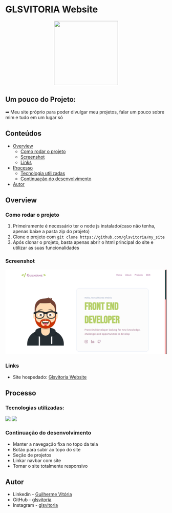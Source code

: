 # GLSVITORIA Website
<p align="center">
  <img src="https://img.icons8.com/plasticine/2x/circled-play.png" width="200px" height="200px"/></p>
<p align="center">

## Um pouco do Projeto:

➡ Meu site próprio para poder divulgar meu projetos, falar um pouco sobre mim e tudo em um lugar só

## Conteúdos

- [Overview](#overview)
  - [Como rodar o projeto](#como-rodar-o-projeto)
  - [Screenshot](#screenshot)
  - [Links](#links)
- [Processo](#processo)
  - [Tecnologia utilizadas](#tecnologias-utilizadas)
  - [Continuação do desenvolvimento](#continuacao-do-desenvolvimento)
- [Autor](#autor)

## Overview

### Como rodar o projeto

 1. Primeiramente é necessário ter o node js instalado(caso não tenha, apenas baixe a pasta zip do projeto) 
 2. Clone o projeto com `git clone https://github.com/glsvitoria/my_site`
 3. Após clonar o projeto, basta apenas abrir o html principal do site e utilizar as suas funcionalidades

### Screenshot
![](./images/Screenshot.PNG)
### Links
- Site hospedado: [Glsvitoria Website](https://glsvitoria.github.io/my_site/)

## Processo

### Tecnologias utilizadas:

[<img src="https://img.shields.io/badge/HTML5-E34F26?style=for-the-badge&logo=html5&logoColor=white" />](https://github.com/glsvitoria)
[<img src="https://img.shields.io/badge/CSS3-1572B6?style=for-the-badge&logo=css3&logoColor=white" />](https://github.com/glsvitoria)

### Continuação do desenvolvimento
  - Manter a navegação fixa no topo da tela
  - Botão para subir ao topo do site
  - Seção de projetos
  - Linkar navbar com site
  - Tornar o site totalmente responsivo

## Autor
- Linkedin - [Guilherme Vitória](https://www.linkedin.com/in/glsvitoria/)
- GitHub - [glsvitoria](https://github.com/glsvitoria)
- Instagram - [glsvitoria](https://www.instagram.com/glsvitoria/)
